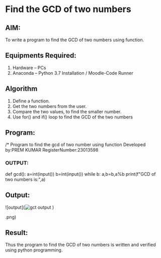 # Find the GCD of two numbers

## AIM:
To write a program to find the GCD of two numbers using function.

## Equipments Required:
1. Hardware – PCs
2. Anaconda – Python 3.7 Installation / Moodle-Code Runner

## Algorithm
1. Define a function.
2. Get the two numbers from the user.
3. Compare the two values, to find the smaller number.
4. Use for() and if() loop to find the GCD of the two numbers

## Program:
/*
Program to find the gcd of two number using function
Developed by:PREM KUMAR 
RegisterNumber:23013598
### OUTPUT:  
def gcd():
  a=int(input())
  b=int(input())
  while b:
    a,b=b,a%b
  print(f"GCD of two numbers is:",a)



## Output:
![output](![gct output](https://github.com/premsuryas/GCD-of-two-numbers/assets/147473858/aff9e4dc-1db8-4de3-bc63-d003a2270011)
)

.png)


## Result:
Thus the program to find the GCD of two numbers is written and verified using python programming.

